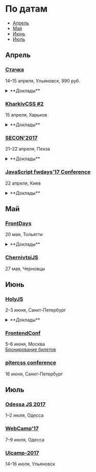 # По датам

- [Апрель](#Апрель)
- [Май](#Май)
- [Июнь](#Июнь)
- [Июль](#Июль)

## Апрель

### [Стачка](http://nastachku.ru)

14–15 апреля, Ульяновск, 990 руб.

<details>
  <summary>**Доклады**</summary>

  - «Архитектура в сложных React-приложениях», Павел Силин (Devim)
  - «AMP для e-comerce и журналистики», Игорь Шеко (Voximplant)
  - «Offline SPA - это больно!?», Николай Чубаров
  - «Angular2. Чувствую себя отлично.», Андрей Ваганов (Aggregion)
  - «Как привести в порядок миллион строк клиентского кода за неделю и не сойти с ума», Алексей Золотых (Wrike)
  - «Использование строгой типизации при разработке SPA приложения на PHP + React», Артур Эшенбренер (Мегаплан)
</details>

### [KharkivCSS #2](http://kharkivcss.org)

15 апреля, Харьков

<details>
  <summary>**Доклады**</summary>

  - «Что нам стоит дом построить?», Антон Немцев
  - «CSS Selectors», Евгений Исаков
  - «Построение сложных анимационных интерфейсов», Андрей Бойко
  - «Фронтенд по фэн-шуй», Виктор Павлов
  - «CSS-переменные», Елена Жукова
  - «Velosipedium structuris», Олександр Шпак
  - «Функциональные анимации в вебе», Денис Яровой
  - «Мой ванильный CSS», Вадим Макеев
</details>

### [SECON'2017](http://2017.secon.ru)

21–22 апреля, Пенза

<details>
  <summary>**Доклады**</summary>

  - «Кроссплатформенные приложения с Ionic 2 и Apache Cordova», Слава Жарков (Rails Jedies)
  - «Веб-компоненты: 4 года спустя», Маковеев Сергей (CodeInside)
  - «Elm в production», Васильков Василий (Ecwid)
</details>

### [JavaScript fwdays'17 Conference](http://frameworksdays.com/event/js-frameworks-day-2017)

22 апреля, Киев

<details>
  <summary>**Доклады**</summary>

  - «Create Architecture and not Frameworks», Сергей Больщиков (Wix)
  - «Progressive web apps with Polymer», Martin Splitt (Archilogic)
  - «Testing in Node.js World», Никита Галкин (Ezetech)
  - «Robust and efficient message-driven development», Алексей Распопов (DataRobot)
  - «Vue.js или как наконец отказаться от React», Андрей Грачёв (Сrello)
  - «Improve your web application using Progressive Web Metrics», Artem Denysov (Ciklum)
  - «How to improve Angular 2 performance?», Александр Трищенко (DataArt)
</details>

## Май

### [FrontDays](https://frontdays.ru)

20 мая, Тольятти

<details>
  <summary>**Доклады**</summary>

  - «Идем к синхронному flow в асинхронном мире node.js», Павлов Александр (AndersenLab)
  - «Деоптимизация JavaScript», Игорь Лобанов (OneTwoTrip)
  - «Мист. Сервис для работы с Apache Spark», Леонид Блохин (pache Spark)
  - «REACTивные терминалы оплаты. Да, так тоже можно!», Дмитрий Тупалов (Tyme.ru)
  - «Погружение в Service Worker», Олег Наянов (DZ Systems)
  - «Как мы уменьшили время релиза с 4 месяцев до 30 минут», Алексей Букин (Альфа-лаборатория)
  - «Прогрессивные методы ускорения», Артём Белов (Право.ру)
  - «λ в js без фанатизма», Михаил Синяков, (X-Card)
  - «В поисках утерянных полимеров», Влад Минаев (Haulmont)
  - «CSS-методологии от О до Б», Алексей Охрименко (IPONWEB)
  - «Оптимизация React приложений: сокращаем рендеры и не только», Дмитрий Васюк (RedMadRobot)
  - «Регрессионное тестирование верстки скриншотами с помощью gemini», Сергей Савельев (Яндекс)
  - «Весна. Время почистить код!», Виталий Потапов (Яндекс)
  - «Оптимизация сборки Webpack», Алексей Иванов (Evil Martians)
  - «Как подружить дизайнеров с разработчиками? Прототипирование на основе WebComponents», Виталий Грин (Альфа Лаборатория)
</details>

### [ChernivtsiJS](http://chernivtsi.js.org/)

27 мая, Черновцы

## Июнь

### [HolyJS](https://holyjs-piter.ru)

2–3 июня, Санкт-Петербург

<details>
  <summary>**Доклады**</summary>

  - «Rendering performance from the ground up», Martin Splitt (Archilogic)
  - «Переносим существующее web-приложение в виртуальную реальность», Денис Радин
  - «The Post JavaScript Apocalypse», Douglas Crockford
  - «Typing, Goto There and Back Again», Douglas Crockford
  - «The Hitchhiker's Guide to the Serverless Galaxy», Slobodan Stojanovic
  - «JS UX: Writing code for humans», Lea Verou
  - «Forgotten funky functions», Jakob Mattson
</details>

### [FrontendConf](http://frontendconf.ru/)

5–6 июня, Москва  
[Бронирование билетов](http://conf.ontico.ru/conference/join/frontend_conf_2017.html)

### [pitercss conference](https://pitercss.com/)

16 июня, Санкт-Петербург

## Июль

### [Odessa JS 2017](https://odessajs.org/)

1–2 июля, Одесса

### [WebCamp'17](http://webcamp.in.ua)

7–9 июля, Одесса

### [Ulcamp-2017](https://2017.ulcamp.ru/)

14–16 июля, Ульяновск